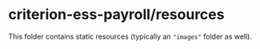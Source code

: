 # criterion-ess-payroll/resources

This folder contains static resources (typically an `"images"` folder as well).
